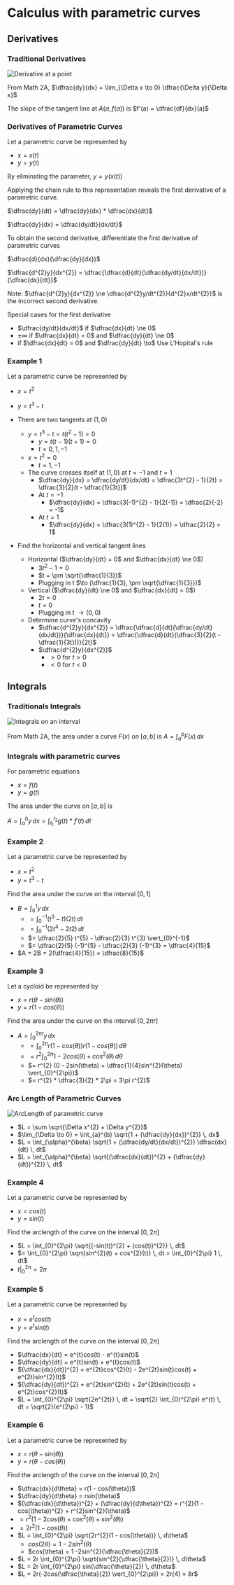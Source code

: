 # Calculus with parametric curves

## Derivatives

### Traditional Derivatives

![Derivative at a point](./figures/traditional-derivative.png)

From Math 2A, $\dfrac{dy}{dx} = \lim_{\Delta x \to 0} \dfrac{\Delta y}{\Delta x}$

The slope of the tangent line at $A(a, f(a))$ is $f'(a) = \dfrac{df}{dx}(a)$

### Derivatives of Parametric Curves

Let a parametric curve be represented by

- $x = x(t)$
- $y = y(t)$

By eliminating the parameter, $y = y(x(t))$

Applying the chain rule to this representation reveals the first derivative of a parametric curve.

$\dfrac{dy}{dt} = \dfrac{dy}{dx} * \dfrac{dx}{dt}$

$\dfrac{dy}{dx} = \dfrac{dy/dt}{dx/dt}$

To obtain the second derivative, differentiate the first derivative of parametric curves

$\dfrac{d}{dx}(\dfrac{dy}{dx})$

$\dfrac{d^{2}y}{dx^{2}} = \dfrac{\dfrac{d}{dt}(\dfrac{dy/dt}{dx/dt})}{\dfrac{dx}{dt}}$

Note: $\dfrac{d^{2}y}{dx^{2}} \ne \dfrac{d^{2}y/dt^{2}}{d^{2}x/dt^{2}}$ is the incorrect second derivative.

Special cases for the first derivative

- $\dfrac{dy/dt}{dx/dt}$ if $\dfrac{dx}{dt} \ne 0$
- $\pm \infty$ if $\dfrac{dx}{dt} = 0$ and $\dfrac{dy}{dt} \ne 0$
- if $\dfrac{dx}{dt} = 0$ and $\dfrac{dy}{dt} \to$ Use L'Hopital's rule

### Example 1

Let a parametric curve be represented by

- $x = t^{2}$
- $y = t^{3} - t$

- There are two tangents at $(1, 0)$
	- $y = t^{3} - t = t(t^{2} - 1) = 0$
		- $y = t(t -1)(t+1) = 0$
		- $t = 0, 1, -1$
	- $x = t^{2} = 0$
		- $t = 1, -1$
	- The curve crosses itself at $(1, 0)$ at $t = -1$ and $t = 1$
		- $\dfrac{dy}{dx} = \dfrac{dy/dt}{dx/dt} = \dfrac{3t^{2} - 1}{2t} = \dfrac{3}{2}(t - \dfrac{1}{3t})$
		- At $t = -1$
			- $\dfrac{dy}{dx} = \dfrac{3(-1)^{2} - 1}{2(-1)} = \dfrac{2}{-2} = -1$
		- At $t = 1$
			- $\dfrac{dy}{dx} = \dfrac{3(1)^{2} - 1}{2(1)} = \dfrac{2}{2} = 1$
- Find the horizontal and vertical tangent lines
	- Horizontal ($\dfrac{dy}{dt} = 0$ and $\dfrac{dx}{dt} \ne 0$)
		- $3t^{2} - 1 = 0$
		- $t = \pm \sqrt{\dfrac{1}{3}}$
		- Plugging in t $\to (\dfrac{1}{3}, \pm \sqrt{\dfrac{1}{3}})$
	- Vertical ($\dfrac{dy}{dt} \ne 0$ and $\dfrac{dx}{dt} = 0$)
		- $2t = 0$
		- $t = 0$
		- Plugging in t $\to (0, 0)$
	- Determine curve's concavity
		- $\dfrac{d^{2}y}{dx^{2}} = \dfrac{\dfrac{d}{dt}(\dfrac{dy/dt}{dx/dt})}{\dfrac{dx}{dt}} = \dfrac{\dfrac{d}{dt}(\dfrac{3}{2}(t - \dfrac{1}{3t}))}{2t}$ 
		- $\dfrac{d^{2}y}{dx^{2}}$
			- $> 0$ for $t > 0$
			- $< 0$ for $t < 0$
## Integrals

### Traditionals Integrals

![Integrals on an interval](./figures/integral.png)

From Math 2A, the area under a curve $F(x)$ on $[a, b]$ is $A = \int_{a}^{b} F(x) \, dx$

### Integrals with parametric curves

For parametric equations

- $x = f(t)$
- $y = g(t)$

The area under the curve on $[a, b]$ is

$A = \int_{a}^{b} y \, dx = \int_{t_{1}}^{t_{2}} g(t) * f'(t) \, dt$

### Example 2

Let a parametric curve be represented by

- $x = t^{2}$
- $y = t^{3} - t$

Find the area under the curve on the interval $[0, 1]$

- $B = \int_{0}^{1} y \, dx$
	- $= \int_{0}^{-1} (t^{3} - t)(2t) \, dt$
	- $= \int_{0}^{-1} (2t^{4} - 2t{2}) \, dt$
	- $= \dfrac{2}{5} t^{5} - \dfrac{2}{3} t^{3} \vert_{0}^{-1}$
	- $= \dfrac{2}{5} (-1)^{5} - \dfrac{2}{3} (-1)^{3} = \dfrac{4}{15}$
- $A = 2B = 2(\dfrac{4}{15}) = \dfrac{8}{15}$

### Example 3

Let a cycloid be represented by

- $x = r(\theta - sin(\theta))$
- $y = r(1 - cos(\theta))$

Find the area under the curve on the interval $[0, 2\pi r]$

- $A = \int_{0}^{2\pi r} y\, dx$
	- $= \int_{0}^{2\pi} r(1 - cos(\theta)) r(1 - cos(\theta)) \, d\theta$
	- $= r^{2}\int_{0}^{2\pi} 1 - 2cos(\theta) + cos^{2}(\theta) \, d\theta$
	- $= r^{2} (0 - 2sin(\theta) + \dfrac{1}{4}sin^{2}(\theta) \vert_{0}^{2\pi})$
	- $= r^{2} * \dfrac{3}{2} * 2\pi = 3\pi r^{2}$

### Arc Length of Parametric Curves

![ArcLength of parametric curve](./figures/arclength.png)

- $L = \sum \sqrt{\Delta x^{2} + \Delta y^{2}}$
- $\lim_{\Delta \to 0} = \int_{a}^{b} \sqrt{1 + (\dfrac{dy}{dx})^{2}} \, dx$
- $L = \int_{\alpha}^{\beta} \sqrt{1 + (\dfrac{dy/dt}{dx/dt})^{2}} \dfrac{dx}{dt} \, dt$
- $L = \int_{\alpha}^{\beta} \sqrt{(\dfrac{dx}{dt})^{2} + (\dfrac{dy}{dt})^{2}} \, dt$

### Example 4

Let a parametric curve be represented by

- $x = cos(t)$
- $y = sin(t)$

Find the arclength of the curve on the interval $[0, 2\pi]$

- $L = \int_{0}^{2\pi} \sqrt{(-sin(t))^{2} + (cos(t))^{2}} \, dt$
- $= \int_{0}^{2\pi} \sqrt{sin^{2}(t) + cos^{2}(t)} \, dt = \int_{0}^{2\pi} 1 \, dt$
- $t \vert_{0}^{2\pi} = 2\pi$

### Example 5

Let a parametric curve be represented by 

- $x = e^{t}cos(t)$
- $y = e^{t}sin(t)$

Find the arclength of the curve on the interval $[0, 2\pi]$

- $\dfrac{dx}{dt} = e^{t}cos(t) - e^{t}sin(t)$
- $\dfrac{dy}{dt} = e^{t}sin(t) + e^{t}cos(t)$
- $(\dfrac{dx}{dt})^{2} = e^{2t}cos^{2}(t) - 2e^{2t}sin(t)cos(t) + e^{2t}sin^{2}(t)$
- $(\dfrac{dy}{dt})^{2} = e^{2t}sin^{2}(t) + 2e^{2t}sin(t)cos(t) + e^{2t}cos^{2}(t)$
- $L = \int_{0}^{2\pi} \sqrt{2e^{2t}} \, dt = \sqrt{2} \int_{0}^{2\pi} e^{t} \, dt = \sqrt{2}(e^{2\pi} - 1)$

### Example 6

Let a parametric curve be represented by

- $x = r(\theta - sin(\theta))$
- $y = r(\theta - cos(\theta))$

Find the arclength of the curve on the interval $[0, 2\pi]$

- $\dfrac{dx}{d\theta} = r(1 - cos(\theta))$
- $\dfrac{dy}{d\theta} = rsin(\theta)$
- $(\dfrac{dx}{d\theta})^{2} + (\dfrac{dy}{d\theta})^{2} = r^{2}(1 - cos(\theta))^{2} + r^{2}sin^{2}(\theta)$
- $= r^{2}(1 - 2cos(\theta) + cos^{2}(\theta) + sin^{2}(\theta))$
- $= 2r^{2}(1 - cos(\theta))$
- $L = \int_{0}^{2\pi} \sqrt{2r^{2}(1 - cos(\theta))} \, d\theta$
	- $cos(2\theta) = 1 - 2sin^{2}(\theta)$
	- $cos(\theta) = 1 -2sin^{2}(\dfrac{\theta}{2})$
- $L = 2r \int_{0}^{2\pi} \sqrt{sin^{2}(\dfrac{\theta}{2})} \, d\theta$
- $L = 2r \int_{0}^{2\pi} sin(\dfrac{\theta}{2}) \, d\theta$
- $L = 2r(-2cos(\dfrac{\theta}{2}) \vert_{0}^{2\pi}) = 2r(4) = 8r$


